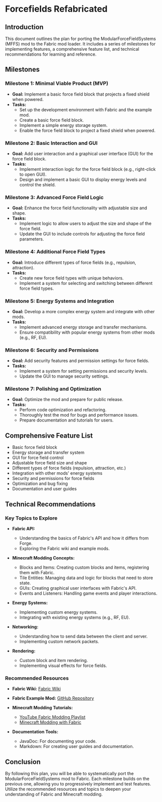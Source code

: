 # Forcefields Refabricated

## Introduction

This document outlines the plan for porting the ModularForceFieldSystems (MFFS) mod to the Fabric mod loader. It includes a series of milestones for implementing features, a comprehensive feature list, and technical recommendations for learning and reference.

## Milestones

### Milestone 1: Minimal Viable Product (MVP)

- **Goal:** Implement a basic force field block that projects a fixed shield when powered.
- **Tasks:**
  - Set up the development environment with Fabric and the example mod.
  - Create a basic force field block.
  - Implement a simple energy storage system.
  - Enable the force field block to project a fixed shield when powered.

### Milestone 2: Basic Interaction and GUI

- **Goal:** Add user interaction and a graphical user interface (GUI) for the force field block.
- **Tasks:**
  - Implement interaction logic for the force field block (e.g., right-click to open GUI).
  - Design and implement a basic GUI to display energy levels and control the shield.

### Milestone 3: Advanced Force Field Logic

- **Goal:** Enhance the force field functionality with adjustable size and shape.
- **Tasks:**
  - Implement logic to allow users to adjust the size and shape of the force field.
  - Update the GUI to include controls for adjusting the force field parameters.

### Milestone 4: Additional Force Field Types

- **Goal:** Introduce different types of force fields (e.g., repulsion, attraction).
- **Tasks:**
  - Create new force field types with unique behaviors.
  - Implement a system for selecting and switching between different force field types.

### Milestone 5: Energy Systems and Integration

- **Goal:** Develop a more complex energy system and integrate with other mods.
- **Tasks:**
  - Implement advanced energy storage and transfer mechanisms.
  - Ensure compatibility with popular energy systems from other mods (e.g., RF, EU).

### Milestone 6: Security and Permissions

- **Goal:** Add security features and permission settings for force fields.
- **Tasks:**
  - Implement a system for setting permissions and security levels.
  - Update the GUI to manage security settings.

### Milestone 7: Polishing and Optimization

- **Goal:** Optimize the mod and prepare for public release.
- **Tasks:**
  - Perform code optimization and refactoring.
  - Thoroughly test the mod for bugs and performance issues.
  - Prepare documentation and tutorials for users.

## Comprehensive Feature List

- Basic force field block
- Energy storage and transfer system
- GUI for force field control
- Adjustable force field size and shape
- Different types of force fields (repulsion, attraction, etc.)
- Integration with other mods' energy systems
- Security and permissions for force fields
- Optimization and bug fixing
- Documentation and user guides

## Technical Recommendations

### Key Topics to Explore

- **Fabric API:**

  - Understanding the basics of Fabric's API and how it differs from Forge.
  - Exploring the Fabric wiki and example mods.

- **Minecraft Modding Concepts:**

  - Blocks and Items: Creating custom blocks and items, registering them with Fabric.
  - Tile Entities: Managing data and logic for blocks that need to store state.
  - GUIs: Creating graphical user interfaces with Fabric's API.
  - Events and Listeners: Handling game events and player interactions.

- **Energy Systems:**

  - Implementing custom energy systems.
  - Integrating with existing energy systems (e.g., RF, EU).

- **Networking:**

  - Understanding how to send data between the client and server.
  - Implementing custom network packets.

- **Rendering:**
  - Custom block and item rendering.
  - Implementing visual effects for force fields.

### Recommended Resources

- **Fabric Wiki:** [Fabric Wiki](https://fabricmc.net/wiki/)
- **Fabric Example Mod:** [GitHub Repository](https://github.com/FabricMC/fabric-example-mod)
- **Minecraft Modding Tutorials:**

  - [YouTube Fabric Modding Playlist](https://www.youtube.com/playlist?list=PLoJG3BzQ2oHkg8_EmmMhVwGyivqvgIr-K)
  - [Minecraft Modding with Fabric](https://fabricmc.net/wiki/tutorial:setup)

- **Documentation Tools:**
  - JavaDoc: For documenting your code.
  - Markdown: For creating user guides and documentation.

## Conclusion

By following this plan, you will be able to systematically port the ModularForceFieldSystems mod to Fabric. Each milestone builds on the previous one, allowing you to progressively implement and test features. Utilize the recommended resources and topics to deepen your understanding of Fabric and Minecraft modding.
